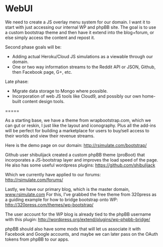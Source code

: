 WebUI
=====

We need to create a JS overlay menu system for our domain. I want it to start with just accessing our internal WP and phpBB site. The goal is to use a custom bootstrap theme and then have it extend into the blog+forum, or else simply access the content and repost it.

Second phase goals will be:
* Adding actual Heroku/Cloud JS simulations as a viewable through our domain.
* One or two way information streams to the Reddit API or JSON, Github, then Facebook page, G+, etc.

Late phase:
* Migrate data storage to Mongo where possible.
* Incorporation of web JS tools like Cloud9, and possibly our own home-built content design tools.

=====

As a starting base, we have a theme from wrapbootstrap.com, which we can gut or reskin, I just like the layout and iconography. Plus all the add-ins will be perfect for building a marketplace for users to buy/sell access to their worlds and view their revenue streams.

Here is the demo page on our domain:
http://rsimulate.com/bootstrap/

Github user shibulijack created a custom phpBB theme (proBoot) that incorporates a JS-bootstrap layer and improves the load speed of the page. He also has some useful wordpress plugins:
https://github.com/shibulijack

Which we currently have applied to our forums:
http://rsimulate.com/forums/

Lastly, we have our primary blog, which is the master domain, www.rsimulate.com
For this, I've grabbed the free theme from 320press as a guiding example for how to bridge bootstrap onto WP:
http://320press.com/themes/wp-bootstrap/

The user account for the WP blog is already tied to the phpBB username with this plugin:
http://wordpress.org/extend/plugins/wp-phpbb-bridge/

phpBB should also have some mods that will let us associate it with Facebook and Google accounts, and maybe we can later pass on the OAuth tokens from phpBB to our apps.